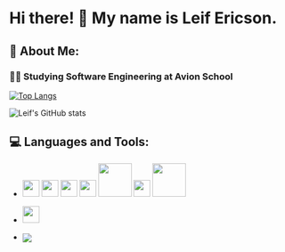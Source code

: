 # Hi there! 👋 My name is Leif Ericson.

<!--
**TheEyePatch/TheEyePatch** is a ✨ _special_ ✨ repository because its `README.md` (this file) appears on your GitHub profile.
-->

## :adult: About Me:
### :student: Studying Software Engineering at Avion School

[![Top Langs](https://github-readme-stats.vercel.app/api/top-langs/?username=TheEyePatch&layout=compact)](https://github.com/anuraghazra/github-readme-stats)

![Leif's GitHub stats](https://github-readme-stats.vercel.app/api?username=TheEyePatch&show_icons=true&theme=highcontrast)
## :computer: Languages and Tools:

- <img src = "https://seeklogo.com/images/H/html5-without-wordmark-color-logo-14D252D878-seeklogo.com.png" height = 'auto' width = '30px'> <img src = "https://upload.wikimedia.org/wikipedia/commons/thumb/d/d5/CSS3_logo_and_wordmark.svg/1200px-CSS3_logo_and_wordmark.svg.png" height = 'auto' width = '30px'> <img src = "https://cdn.pixabay.com/photo/2015/04/23/17/41/javascript-736400_960_720.png" height = 'auto' width = '30px'> <img src = "https://upload.wikimedia.org/wikipedia/commons/thumb/7/73/Ruby_logo.svg/1024px-Ruby_logo.svg.png" height = 'auto' width = '30px'> <img src = "https://upload.wikimedia.org/wikipedia/commons/thumb/6/62/Ruby_On_Rails_Logo.svg/1200px-Ruby_On_Rails_Logo.svg.png" height = 'auto' width = '60px'> <img src = "https://pbs.twimg.com/profile_images/1278691829135876097/I4HKOLJw_400x400.png" height = 'auto' width = '30px'> <img src = "https://code.support/wp-content/uploads/2016/04/sass.png" height = 'auto' width = '60px'> 
- <img src = 'https://git-scm.com/images/logos/downloads/Git-Icon-1788C.png' width = '30px'>

- <p><img align="center" src="https://github-readme-streak-stats.herokuapp.com/?user=theeyepatch"" /></p>

